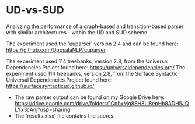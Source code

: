 # UD-vs-SUD
Analyzing the performance of a graph-based and transition-based parser with similar architectures - within the UD and SUD scheme.

The experiment used the 'uuparser' version 2.4 and can be found here: https://github.com/UppsalaNLP/uuparser

The experiment used 114 treebanks, version 2.8, from the Universal Dependencies Project found here: https://universaldependencies.org/
The experiment used 114 treebanks, version 2.8, from the Surface Syntactic Universal Dependencies Project found here: https://surfacesyntacticud.github.io/

- The raw parser output can be found on my Google Drive here: https://drive.google.com/drive/folders/1CpbxMg8SH8LI8epHh8ADH5JQLYx3cAnj?usp=sharing
- The 'results.xlsx' file contains the scores.




